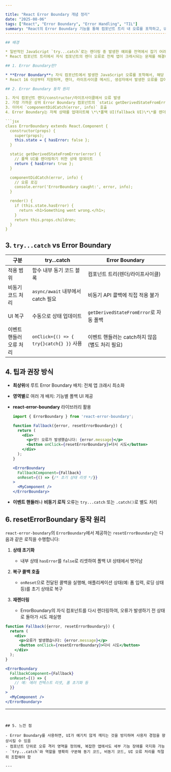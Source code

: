 ```yaml
---

title: "React Error Boundary 개념 정리"
date: "2025-08-06"
tags: ["React", "Error Boundary", "Error Handling", "TIL"]
summary: "React의 Error Boundary 기능을 통해 컴포넌트 트리 내 오류를 포착하고, UI 붕괴를 방지하는 개념과 구현 방법을 정리합니다."
-----------------------------------------------------------------------------------------

## 배경

* 일반적인 JavaScript `try...catch`로는 렌더링 중 발생한 예외를 전역에서 잡기 어려움
* React 컴포넌트 트리에서 자식 컴포넌트의 렌더 오류로 전체 앱이 크래시되는 문제를 해결하기 위해 **Error Boundary** 개념 도입

## 1. Error Boundary란?

* **Error Boundary**: 자식 컴포넌트에서 발생한 JavaScript 오류를 포착해서, 해당 오류가 UI 전체에 영향을 주지 않도록 격리하는 React 컴포넌트
* React 16 이상부터 지원하며, 렌더, 라이프사이클 메서드, 생성자에서 발생한 오류를 잡아냄

## 2. Error Boundary 동작 원리

1. 자식 컴포넌트 렌더/constructor/라이프사이클에서 오류 발생
2. 가장 가까운 상위 Error Boundary 컴포넌트의 `static getDerivedStateFromError(error)` 호출
3. 이어서 `componentDidCatch(error, info)` 호출
4. Error Boundary는 자체 상태를 업데이트해 \*\*폴백 UI(fallback UI)\*\*를 렌더링

```jsx
class ErrorBoundary extends React.Component {
  constructor(props) {
    super(props);
    this.state = { hasError: false };
  }

  static getDerivedStateFromError(error) {
    // 폴백 UI를 렌더링하기 위한 상태 업데이트
    return { hasError: true };
  }

  componentDidCatch(error, info) {
    // 오류 로깅
    console.error('ErrorBoundary caught:', error, info);
  }

  render() {
    if (this.state.hasError) {
      return <h1>Something went wrong.</h1>;
    }
    return this.props.children;
  }
}
```

## 3. `try...catch` vs Error Boundary

| 구분            | try...catch                           | Error Boundary                    |
| ------------- | ------------------------------------- | --------------------------------- |
| 적용 범위         | 함수 내부 동기 코드 블록                        | 컴포넌트 트리(렌더/라이프사이클)                |
| 비동기 코드 처리     | `async/await` 내부에서 catch 필요           | 비동기 API 콜백에 직접 적용 불가              |
| UI 복구         | 수동으로 상태 업데이트                          | `getDerivedStateFromError`로 자동 폴백 |
| 이벤트 핸들러 오류 처리 | `onClick={() => { try{}catch{} }}` 사용 | 이벤트 핸들러는 catch하지 않음(별도 처리 필요)     |

## 4. 팁과 권장 방식

* **최상위**에 루트 Error Boundary 배치: 전체 앱 크래시 최소화

* **영역별**로 여러 개 배치: 기능별 폴백 UI 제공

* **react-error-boundary** 라이브러리 활용

  ```jsx
  import { ErrorBoundary } from 'react-error-boundary';

  function Fallback({error, resetErrorBoundary}) {
    return (
      <div>
        <p>앗! 오류가 발생했습니다: {error.message}</p>
        <button onClick={resetErrorBoundary}>다시 시도</button>
      </div>
    );
  }

  <ErrorBoundary
    FallbackComponent={Fallback}
    onReset={() => {/* 초기 상태 리셋 */}}
  >
    <MyComponent />
  </ErrorBoundary>
  ```

* **이벤트 핸들러**나 **비동기 로직** 오류는 `try...catch` 또는 `.catch()`로 별도 처리

## 6. resetErrorBoundary 동작 원리

`react-error-boundary`의 `ErrorBoundary`에서 제공하는 `resetErrorBoundary`는 다음과 같은 로직을 수행합니다:

1. **상태 초기화**

   * 내부 상태 `hasError`를 `false`로 리셋하여 폴백 UI 상태에서 벗어남
2. **복구 콜백 호출**

   * `onReset`으로 전달된 콜백을 실행해, 애플리케이션 상태(예: 폼 입력, 로딩 상태 등)를 초기 상태로 복구
3. **재렌더링**

   * ErrorBoundary의 자식 컴포넌트를 다시 렌더링하여, 오류가 발생하기 전 상태로 돌아가 시도 재실행

```jsx
function Fallback({error, resetErrorBoundary}) {
  return (
    <div>
      <p>오류가 발생했습니다: {error.message}</p>
      <button onClick={resetErrorBoundary}>다시 시도</button>
    </div>
  );
}

<ErrorBoundary
  FallbackComponent={Fallback}
  onReset={() => {
    // 예: 에러 컨텍스트 리셋, 폼 초기화 등
  }}
>
  <MyComponent />
</ErrorBoundary>
```

---
```


## 5. 느낀 점

- Error Boundary를 사용하면, UI가 예기치 않게 깨지는 것을 방지하며 사용자 경험을 향상시킬 수 있음
- 컴포넌트 단위로 오류 격리 영역을 정의해, 복잡한 앱에서도 세부 기능 장애를 국지화 가능
- `try...catch`와 역할을 명확히 구분해 동기 코드, 비동기 코드, UI 오류 처리를 적절히 조합해야 함

---
